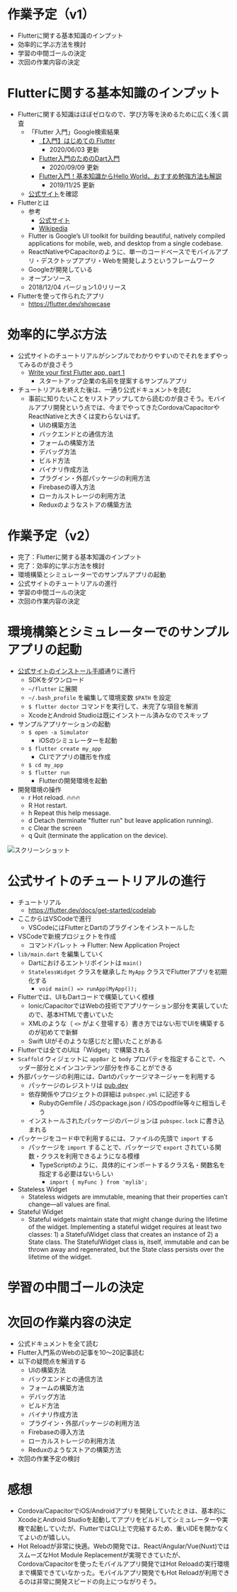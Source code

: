 # 作業予定（v1）

- Flutterに関する基本知識のインプット
- 効率的に学ぶ方法を検討
- 学習の中間ゴールの決定
- 次回の作業内容の決定

# Flutterに関する基本知識のインプット

- Flutterに関する知識はほぼゼロなので、学び方等を決めるために広く浅く調査
  - 「Flutter 入門」Google検索結果
    - [【入門】はじめての Flutter](https://qiita.com/nskydiving/items/4fcf0dbad923d50601f9)
      - 2020/06/03 更新
    - [Flutter入門のためのDart入門](https://qiita.com/teradonburi/items/913fb8c311b9f2bdb1dd)
      - 2020/09/09 更新
    - [Flutter入門！基本知識からHello World、おすすめ勉強方法も解説](https://udemy.benesse.co.jp/development/app/flutter-intro.html)
      - 2019/11/25 更新
  - [公式サイト](https://flutter.dev/)を確認
- Flutterとは
  - 参考
    - [公式サイト](https://flutter.dev/)
    - [Wikipedia](https://ja.wikipedia.org/wiki/Flutter)
  - Flutter is Google’s UI toolkit for building beautiful, natively compiled applications for mobile, web, and desktop from a single codebase.
  - ReactNativeやCapacitorのように、単一のコードベースでモバイルアプリ・デスクトップアプリ・Webを開発しようというフレームワーク
  - Googleが開発している
  - オープンソース
  - 2018/12/04 バージョン1.0リリース
- Flutterを使って作られたアプリ
  - https://flutter.dev/showcase

# 効率的に学ぶ方法

- 公式サイトのチュートリアルがシンプルでわかりやすいのでそれをまずやってみるのが良さそう
  - [Write your first Flutter app, part 1](https://flutter.dev/docs/get-started/codelab)
    - スタートアップ企業の名前を提案するサンプルアプリ
- チュートリアルを終えた後は、一通り公式ドキュメントを読む
  - 事前に知りたいことをリストアップしてから読むのが良さそう。モバイルアプリ開発という点では、今までやってきたCordova/CapacitorやReactNativeと大きくは変わらないはず。
    - UIの構築方法
    - バックエンドとの通信方法
    - フォームの構築方法
    - デバッグ方法
    - ビルド方法
    - バイナリ作成方法
    - プラグイン・外部パッケージの利用方法
    - Firebaseの導入方法
    - ローカルストレージの利用方法
    - Reduxのようなストアの構築方法

# 作業予定（v2）

- 完了：Flutterに関する基本知識のインプット
- 完了：効率的に学ぶ方法を検討
- 環境構築とシミュレーターでのサンプルアプリの起動
- 公式サイトのチュートリアルの進行
- 学習の中間ゴールの決定
- 次回の作業内容の決定

# 環境構築とシミュレーターでのサンプルアプリの起動

- [公式サイトのインストール手順](https://flutter.dev/docs/get-started/install/macos)通りに進行
  - SDKをダウンロード
  - `~/flutter` に展開
  - `~/.bash_profile` を編集して環境変数 `$PATH` を設定
  - `$ flutter doctor` コマンドを実行して、未完了な項目を解消
  - XcodeとAndroid Studioは既にインストール済みなのでスキップ
- サンプルアプリケーションの起動
  - `$ open -a Simulator`
    - iOSのシミュレーターを起動
  - `$ flutter create my_app`
    - CLIでアプリの雛形を作成
  - `$ cd my_app`
  - `$ flutter run`
    - Flutterの開発環境を起動
- 開発環境の操作
  - r Hot reload. 🔥🔥🔥
  - R Hot restart.
  - h Repeat this help message.
  - d Detach (terminate "flutter run" but leave application running).
  - c Clear the screen
  - q Quit (terminate the application on the device).

![スクリーンショット](./flutter_sample_01.png)

# 公式サイトのチュートリアルの進行

- チュートリアル
  - https://flutter.dev/docs/get-started/codelab
- ここからはVSCodeで進行
  - VSCodeにはFlutterとDartのプラグインをインストールした
- VSCodeで新規プロジェクトを作成
  - コマンドパレット → Flutter: New Application Project
- `lib/main.dart` を編集していく
  - Dartにおけるエントリポイントは `main()`
  - `StatelessWidget` クラスを継承した `MyApp` クラスでFlutterアプリを初期化する
    - `void main() => runApp(MyApp());`
- Flutterでは、UIもDartコードで構築していく模様
  - Ionic/CapacitorではWebの技術でアプリケーション部分を実装していたので、基本HTMLで書いていた
  - XMLのような（ `<>` がよく登場する）書き方ではない形でUIを構築するのが初めてで新鮮
  - Swift UIがそのような感じだと聞いたことがある
- Flutterでは全てのUIは「Widget」で構築される
- `Scaffold` ウィジェットに `appBar` と `body` プロパティを指定することで、ヘッダー部分とメインコンテンツ部分を作ることができる
- 外部パッケージの利用には、Dartのパッケージマネージャーを利用する
  - パッケージのレジストリは [pub.dev](https://pub.dev/)
  - 依存関係やプロジェクトの詳細は `pubspec.yml` に記述する
    - RubyのGemfile / JSのpackage.json / iOSのpodfile等々に相当しそう
  - インストールされたパッケージのバージョンは `pubspec.lock` に書き込まれる
- パッケージをコード中で利用するには、ファイルの先頭で `import` する
  - パッケージを `import` することで、パッケージで `export` されている関数・クラスを利用できるようになる模様
    - TypeScriptのように、具体的にインポートするクラス名・関数名を指定する必要はないらしい
      -  `import { myFunc } from 'mylib';` 
- Stateless Widget
  - Stateless widgets are immutable, meaning that their properties can’t change—all values are final.
- Stateful Widget
  - Stateful widgets maintain state that might change during the lifetime of the widget. Implementing a stateful widget requires at least two classes: 1) a StatefulWidget class that creates an instance of 2) a State class. The StatefulWidget class is, itself, immutable and can be thrown away and regenerated, but the State class persists over the lifetime of the widget.

# 学習の中間ゴールの決定

# 次回の作業内容の決定

- 公式ドキュメントを全て読む
- Flutter入門系のWebの記事を10〜20記事読む
- 以下の疑問点を解消する
  - UIの構築方法
  - バックエンドとの通信方法
  - フォームの構築方法
  - デバッグ方法
  - ビルド方法
  - バイナリ作成方法
  - プラグイン・外部パッケージの利用方法
  - Firebaseの導入方法
  - ローカルストレージの利用方法
  - Reduxのようなストアの構築方法
- 次回の作業予定の検討

# 感想

- Cordova/CapacitorでiOS/Androidアプリを開発していたときは、基本的にXcodeとAndroid Studioを起動してアプリをビルドしてシミュレーターや実機で起動していたが、FlutterではCLI上で完結するため、重いIDEを開かなくてよいのが嬉しい。
- Hot Reloadが非常に快適。Webの開発では、React/Angular/Vue(Nuxt)ではスムーズなHot Module Replacementが実現できていたが、Cordova/Capacitorを使ったモバイルアプリ開発ではHot Reloadの実行環境まで構築できていなかった。モバイルアプリ開発でもHot Reloadが利用できるのは非常に開発スピードの向上につながりそう。
